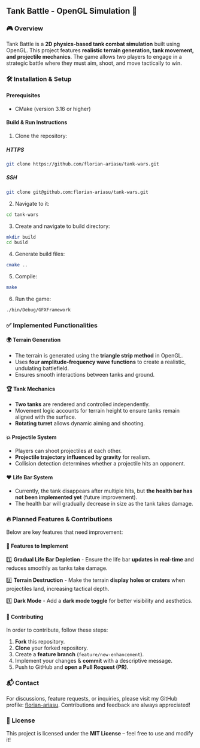 ## Tank Battle - OpenGL Simulation 🚀

### 🎮 Overview
Tank Battle is a **2D physics-based tank combat simulation** built using OpenGL. This project features **realistic terrain generation, tank movement, and projectile mechanics**. The game allows two players to engage in a strategic battle where they must aim, shoot, and move tactically to win.

### 🛠️ Installation & Setup
#### Prerequisites
- CMake (version 3.16 or higher)

#### Build & Run Instructions
1. Clone the repository:
##### HTTPS
```bash
git clone https://github.com/florian-ariasu/tank-wars.git
```

##### SSH
```bash
git clone git@github.com:florian-ariasu/tank-wars.git
```

2. Navigate to it:
```bash
cd tank-wars
```

3. Create and navigate to build directory:
```bash
mkdir build
cd build
```

4. Generate build files:
```bash
cmake ..
```

5. Compile:
  ```bash
make
```

6. Run the game:
```bash
./bin/Debug/GFXFramework
```

### ✅ Implemented Functionalities
#### 🌍 Terrain Generation
- The terrain is generated using the **triangle strip method** in OpenGL.
- Uses **four amplitude-frequency wave functions** to create a realistic, undulating battlefield.
- Ensures smooth interactions between tanks and ground.

#### 🏆 Tank Mechanics
- **Two tanks** are rendered and controlled independently.
- Movement logic accounts for terrain height to ensure tanks remain aligned with the surface.
- **Rotating turret** allows dynamic aiming and shooting.

#### 💥 Projectile System
- Players can shoot projectiles at each other.
- **Projectile trajectory influenced by gravity** for realism.
- Collision detection determines whether a projectile hits an opponent.

#### ❤️ Life Bar System
- Currently, the tank disappears after multiple hits, but **the health bar has not been implemented yet** (future improvement).
- The health bar will gradually decrease in size as the tank takes damage.

### 🔥 Planned Features & Contributions
Below are key features that need improvement:

#### 🔧 Features to Implement
1️⃣ **Gradual Life Bar Depletion** - Ensure the life bar **updates in real-time** and reduces smoothly as tanks take damage.

2️⃣ **Terrain Destruction** - Make the terrain **display holes or craters** when projectiles land, increasing tactical depth.

3️⃣ **Dark Mode** - Add a **dark mode toggle** for better visibility and aesthetics.

#### 🤝 Contributing
In order to contribute, follow these steps:
1. **Fork** this repository.
2. **Clone** your forked repository.
3. Create a **feature branch** (`feature/new-enhancement`).
4. Implement your changes & **commit** with a descriptive message.
5. Push to GitHub and **open a Pull Request (PR)**.

### 📬 Contact
For discussions, feature requests, or inquiries, please visit my GitHub profile: [florian-ariasu](https://github.com/florian-ariasu). Contributions and feedback are always appreciated!

### 📜 License
This project is licensed under the **MIT License** – feel free to use and modify it!
